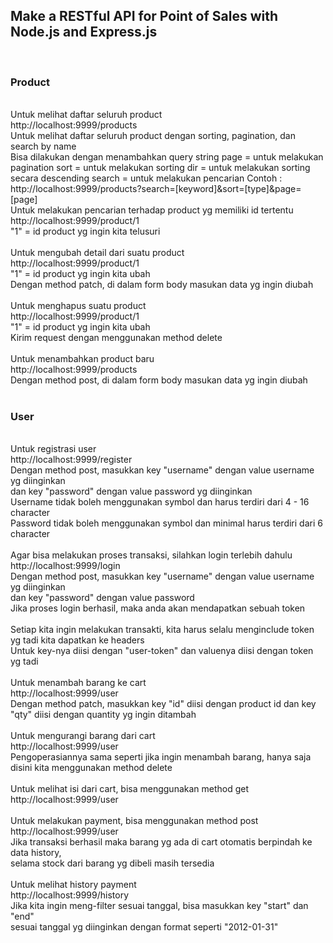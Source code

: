 ## Make a RESTful API for Point of Sales with Node.js and Express.js

<br />

### Product

<br />
Untuk melihat daftar seluruh product<br />
http://localhost:9999/products<br />
Untuk melihat daftar seluruh product dengan sorting, pagination, dan search by name<br />
Bisa dilakukan dengan menambahkan query string
page = untuk melakukan pagination
sort = untuk melakukan sorting
dir = untuk melakukan sorting secara descending
search = untuk melakukan pencarian
Contoh : http://localhost:9999/products?search=[keyword]&sort=[type]&page=[page]

<br />
Untuk melakukan pencarian terhadap product yg memiliki id tertentu<br />
http://localhost:9999/product/1<br />
"1" = id product yg ingin kita telusuri<br />
<br />
Untuk mengubah detail dari suatu product<br />
http://localhost:9999/product/1<br />
"1" = id product yg ingin kita ubah<br />
Dengan method patch, di dalam form body masukan data yg ingin diubah<br />
<br />
Untuk menghapus suatu product<br />
http://localhost:9999/product/1<br />
"1" = id product yg ingin kita ubah<br />
Kirim request dengan menggunakan method delete<br />
<br />
Untuk menambahkan product baru<br />
http://localhost:9999/products<br />
Dengan method post, di dalam form body masukan data yg ingin diubah<br />

<br />

### User

<br />
Untuk registrasi user<br />
http://localhost:9999/register<br />
Dengan method post, masukkan key "username" dengan value username yg diinginkan<br />
dan key "password" dengan value password yg diinginkan<br />
Username tidak boleh menggunakan symbol dan harus terdiri dari 4 - 16 character<br />
Password tidak boleh menggunakan symbol dan minimal harus terdiri dari 6 character<br />
<br />
Agar bisa melakukan proses transaksi, silahkan login terlebih dahulu<br />
http://localhost:9999/login<br />
Dengan method post, masukkan key "username" dengan value username yg diinginkan<br />
dan key "password" dengan value password<br />
Jika proses login berhasil, maka anda akan mendapatkan sebuah token<br />
<br />
Setiap kita ingin melakukan transakti, kita harus selalu menginclude token yg tadi kita dapatkan ke headers<br />
Untuk key-nya diisi dengan "user-token" dan valuenya diisi dengan token yg tadi<br />
<br />
Untuk menambah barang ke cart<br />
http://localhost:9999/user<br />
Dengan method patch, masukkan key "id" diisi dengan product id dan key "qty" diisi dengan quantity yg ingin ditambah<br />
<br />
Untuk mengurangi barang dari cart<br />
http://localhost:9999/user<br />
Pengoperasiannya sama seperti jika ingin menambah barang, hanya saja disini kita menggunakan method delete<br />
<br />
Untuk melihat isi dari cart, bisa menggunakan method get<br />
http://localhost:9999/user<br />
<br />
Untuk melakukan payment, bisa menggunakan method post<br />
http://localhost:9999/user<br />
Jika transaksi berhasil maka barang yg ada di cart otomatis berpindah ke data history,<br />
selama stock dari barang yg dibeli masih tersedia<br />
<br />
Untuk melihat history payment<br />
http://localhost:9999/history<br />
Jika kita ingin meng-filter sesuai tanggal, bisa masukkan key "start" dan "end"<br />
sesuai tanggal yg diinginkan dengan format seperti "2012-01-31"<br />
